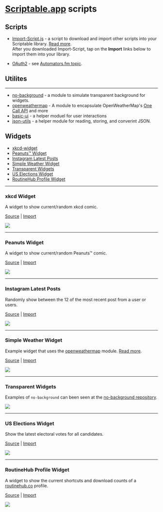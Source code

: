 # [Scriptable.app](https://scriptable.app) scripts

## Scripts
* [Import-Script.js](Import-Script/Import-Script.js) - a script to download and import other scripts into your Scriptable library. [Read more](Import-Script).  
After you downloaded Import-Script, tap on the **Import** links below to import them into your library.

* [OAuth2](OAuth2) - see [Automators.fm topic](https://talk.automators.fm/t/building-a-general-purpose-oauth-redirect-proxy-for-shortcuts-and-scriptable/4420).

## Utilites
---
* [no-background](http://github.com/supermamon/scriptable-no-background) - a module to simulate transparent background for widgets.
* [openweathermap](openweathermap) - A module to encapsulate OpenWeatherMap's [One Call API](https://openweathermap.org/api/one-call-api) and more
* [basic-ui](utilities/basic-ui.js) - a helper moduel for user interactions
* [json-utils](utilities/json-utils.js) - a helper module for reading, storing, and converint JSON.


## Widgets

* [xkcd-widget](#xkcd-widget)
* [Peanuts™ Widget](#peanuts-widget)
* [Instagram Latest Posts](#instagram-latest-posts)
* [Simple Weather Widget](#simple-weather-widget)
* [Transparent Widgets](#transparent-widgets)
* [US Elections Widget](#us-elections-widget)
* [RoutineHub Profile Widget](#routinehub-profile-widget)

---
### xkcd Widget
A widget to show current/random xkcd comic.

[Source](xkcd-widget/xkcd.js) | [Import](https://open.scriptable.app/run/Import-Script?url=https://github.com/supermamon/scriptable-scripts/xkcd-widget/xkcd.js) 

![](xkcd-widget/preview.jpg)

--- 
### Peanuts Widget
A widget to show current/random Peanuts™ comic.

[Source](peanuts-widget/peanuts-widget.js) | [Import](https://open.scriptable.app/run/Import-Script?url=https://github.com/supermamon/scriptable-scripts/peanuts-widget/peanuts-widget.js)

![](peanuts-widget/preview.jpg)

---
### Instagram Latest Posts
Randomly show between the 12 of the most recent post from a user or users.

[Source](ttp://github.com/supermamon/scriptable-instagram-widgets/ig-latest-post.js) | [Import](https://open.scriptable.app/run/Import-Script?url=https://github.com/supermamon/scriptable-instagram-widgets/instagram-widgets/ig-latest-post.js)

![](instagram-widgets/preview-igl.jpg)

---
### Simple Weather Widget

Example widget that uses the [openweathermap](openweathermap) module. [Read more](openweathermap).

[Source](openweathermap/simple-weather-widget.js) | [Import](https://open.scriptable.app/run/Import-Script?url=https://github.com/supermamon/scriptable-scripts/openweathermap/simple-weather-widget.js)

![](openweathermap/preview-sml.jpg)

---
### Transparent Widgets
Examples of `no-background` can been seen at the [no-background repository](https://github.com/supermamon/scriptable-no-background).

![](no-background/preview-sml.jpg)

---
### US Elections Widget
Show the latest electoral votes for all candidates.

[Source](misc/us-elections.js) | [Import](https://open.scriptable.app/run/Import-Script?url=https://github.com/supermamon/scriptable-scripts/misc/us-elections.js)

![](misc/preview-uspolls.jpg)

---
### RoutineHub Profile Widget
A widget to show the current shortcuts and download counts of a [routinehub.co](https://routinehub.co) profile. 

[Source](routinehub-widgets/rh-profile-widget.js) | [Import](https://open.scriptable.app/run/Import-Script?url=https://github.com/supermamon/scriptable-scripts/routinehub-widgets/rh-profile-widget.js) 

![](routinehub-widgets/preview-rhp-sml.jpg)


